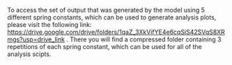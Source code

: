 To access the set of output that was generated by the model using 5 different spring constants, which can be used to generate analysis plots, please visit the following link: https://drive.google.com/drive/folders/1qaZ_3XkVifYE4e6cqSiS42SVqS8XRmgs?usp=drive_link . There you will find a compressed folder containing 3 repetitions of each spring constant, which can be used for all of the analysis scipts.
